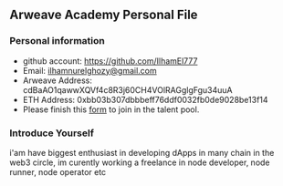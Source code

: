 ## Arweave Academy Personal File

### Personal information

- github account: https://github.com/IlhamEl777
- Email: ilhamnurelghozy@gmail.com
- Arweave Address: cdBaAO1qawwXQVf4c8R3j60CH4VOlRAGglgFgu34uuA
- ETH Address: 0xbb03b307dbbbeff76ddf0032fb0de9028be13f14
- Please finish this [form](https://docs.google.com/forms/d/e/1FAIpQLSfWA5fIIcBgmRppm3jNz5vmf9Mai_QMVil-2pO4r7YKn_Zhtw/viewform?usp=sf_link) to join in the talent pool.

### Introduce Yourself
 i'am have biggest enthusiast in developing dApps in many chain in the web3 circle, im curently working a freelance in node developer, node runner, node operator etc

